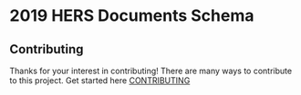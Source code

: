 # 2019 HERS Documents Schema

## Contributing

Thanks for your interest in contributing! There are many ways to contribute to this project. 
Get started here [CONTRIBUTING](CONTRIBUTING.md)
